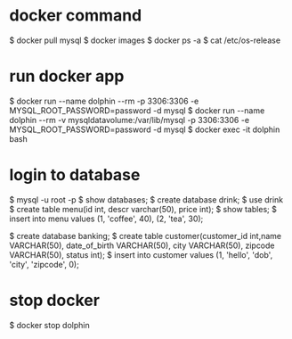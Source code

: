 # docker command

$ docker pull mysql
$ docker images
$ docker ps -a
$ cat /etc/os-release

# run docker app

$ docker run --name dolphin --rm -p 3306:3306 -e MYSQL_ROOT_PASSWORD=password -d mysql
$ docker run --name dolphin --rm -v mysqldatavolume:/var/lib/mysql -p 3306:3306 -e MYSQL_ROOT_PASSWORD=password -d mysql
$ docker exec -it dolphin bash

# login to database

$ mysql -u root -p
$ show databases;
$ create database drink;
$ use drink
$ create table menu(id int, descr varchar(50), price int);
$ show tables;
$ insert into menu values (1, 'coffee', 40), (2, 'tea', 30);

$ create database banking;
$ create table customer(customer_id int,name VARCHAR(50), date_of_birth VARCHAR(50), city VARCHAR(50), zipcode VARCHAR(50), status int);
$ insert into customer values (1, 'hello', 'dob', 'city', 'zipcode', 0);

# stop docker

$ docker stop dolphin